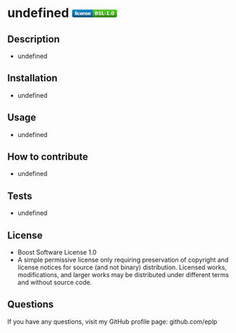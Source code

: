 # undefined <svg xmlns="http://www.w3.org/2000/svg" xmlns:xlink="http://www.w3.org/1999/xlink" width="102" height="18" role="img" aria-label="license: BSL-1.0"><title>license: BSL-1.0</title><linearGradient id="s" x2="0" y2="100%"><stop offset="0"  stop-color="#fff" stop-opacity=".7"/><stop offset=".1" stop-color="#aaa" stop-opacity=".1"/><stop offset=".9" stop-color="#000" stop-opacity=".3"/><stop offset="1"  stop-color="#000" stop-opacity=".5"/></linearGradient><clipPath id="r"><rect width="102" height="18" rx="4" fill="#fff"/></clipPath><g clip-path="url(#r)"><rect width="47" height="18" fill="#007ec6"/><rect x="47" width="55" height="18" fill="#4c1"/><rect width="102" height="18" fill="url(#s)"/></g><g fill="#fff" text-anchor="middle" font-family="Verdana,Geneva,DejaVu Sans,sans-serif" text-rendering="geometricPrecision" font-size="110"><text aria-hidden="true" x="245" y="140" fill="#010101" fill-opacity=".3" transform="scale(.1)" textLength="370">license</text><text x="245" y="130" transform="scale(.1)" fill="#fff" textLength="370">license</text><text aria-hidden="true" x="735" y="140" fill="#010101" fill-opacity=".3" transform="scale(.1)" textLength="450">BSL-1.0</text><text x="735" y="130" transform="scale(.1)" fill="#fff" textLength="450">BSL-1.0</text></g></svg>
## Description
- undefined
## Installation
- undefined
## Usage
- undefined
## How to contribute
- undefined
## Tests
- undefined
## License
- Boost Software License 1.0
- A simple permissive license only requiring preservation of copyright and license notices for source (and not binary) distribution. Licensed works, modifications, and larger works may be distributed under different terms and without source code.
## Questions
If you have any questions, visit my GitHub profile page: github.com/eplp 
